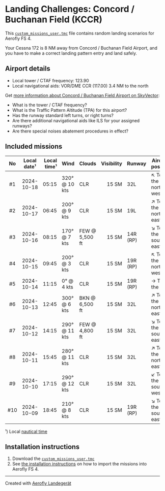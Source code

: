 # Landing Challenges: Concord / Buchanan Field (KCCR)

This [`custom_missions_user.tmc`](./custom_missions_user.tmc) file contains random landing scenarios for Aerofly FS 4.

Your Cessna 172 is 8 NM away from Concord / Buchanan Field Airport, and you have to make a correct landing pattern entry and land safely.

## Airport details

- Local tower / CTAF frequency: 123.90
- Local navigational aids: VOR/DME CCR (117.00) 3.4 NM to the north

Get [more information about Concord / Buchanan Field Airport on SkyVector](https://skyvector.com/airport/KCCR):

- What is the tower / CTAF frequency?
- What is the Traffic Pattern Altitude (TPA) for this airport?
- Has the runway standard left turns, or right turns?
- Are there additional navigational aids like ILS for your assigned runways?
- Are there special noises abatement procedures in effect?

## Included missions

| No  | Local date¹ | Local time¹ | Wind          | Clouds         | Visibility | Runway   | Aircraft position    |
| :-: | ----------- | ----------: | ------------- | -------------- | ---------: | -------- | -------------------- |
| #1  | 2024-10-18  |       05:15 | 320° @ 10 kts | CLR            |      15 SM | 32L      | ↖ To the north-west |
| #2  | 2024-10-17  |       06:45 | 200° @ 9 kts  | CLR            |      15 SM | 19L      | ↗ To the north-east |
| #3  | 2024-10-16  |       08:15 | 170° @ 7 kts  | FEW @ 5,500 ft |      15 SM | 14R (RP) | ↘ To the south-east |
| #4  | 2024-10-15  |       09:45 | 200° @ 3 kts  | CLR            |      15 SM | 19R (RP) | ↖ To the north-west |
| #5  | 2024-10-14  |       11:15 | 0° @ 4 kts    | CLR            |      15 SM | 19R (RP) | → To the east        |
| #6  | 2024-10-13  |       12:45 | 300° @ 6 kts  | BKN @ 6,500 ft |      15 SM | 32L      | ↗ To the north-east |
| #7  | 2024-10-12  |       14:15 | 290° @ 11 kts | FEW @ 4,800 ft |      15 SM | 32L      | ↘ To the south-east |
| #8  | 2024-10-11  |       15:45 | 280° @ 11 kts | CLR            |      15 SM | 32L      | ↗ To the north-east |
| #9  | 2024-10-10  |       17:15 | 290° @ 12 kts | CLR            |      15 SM | 32L      | ↙ To the south-west |
| #10 | 2024-10-09  |       18:45 | 210° @ 8 kts  | CLR            |      15 SM | 19R (RP) | ↘ To the south-east |

¹) Local [nautical time](https://en.wikipedia.org/wiki/Nautical_time)

## Installation instructions

1. Download the [`custom_missions_user.tmc`](./custom_missions_user.tmc)
2. See [the installation instructions](https://fboes.github.io/aerofly-missions/docs/generic-installation.html) on how to import the missions into Aerofly FS 4.

---

Created with [Aerofly Landegerät](https://github.com/fboes/aerofly-patterns)
